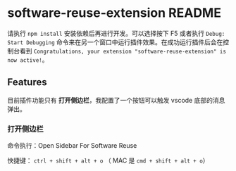 # software-reuse-extension README

请执行 `npm install` 安装依赖后再进行开发。可以选择按下 F5 或者执行 `Debug: Start Debugging` 命令来在另一个窗口中运行插件效果。在成功运行插件后会在控制台看到 `Congratulations, your extension "software-reuse-extension" is now active!`。

## Features

目前插件功能只有 **打开侧边栏**，我配置了一个按钮可以触发 vscode 底部的消息弹出。

### 打开侧边栏

命令执行：Open Sidebar For Software Reuse

快捷键： `ctrl + shift + alt + o` （ MAC 是 `cmd + shift + alt + o`）